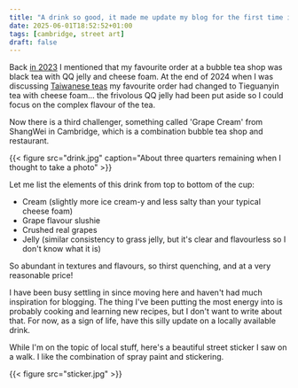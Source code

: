 ```yaml
---
title: "A drink so good, it made me update my blog for the first time in 3 months"
date: 2025-06-01T18:52:52+01:00
tags: [cambridge, street art]
draft: false
---
```


Back [in 2023](/blog/little-things-in-oxford/) I mentioned that my favourite order at a bubble tea shop was black tea with QQ jelly and cheese foam. At the end of 2024 when I was discussing [Taiwanese teas](/blog/tw-2024-tea/) my favourite order had changed to Tieguanyin tea with cheese foam... the frivolous QQ jelly had been put aside so I could focus on the complex flavour of the tea.

Now there is a third challenger, something called 'Grape Cream' from ShangWei in Cambridge, which is a combination bubble tea shop and restaurant.

{{< figure src="drink.jpg" caption="About three quarters remaining when I thought to take a photo" >}}

Let me list the elements of this drink from top to bottom of the cup:

- Cream (slightly more ice cream-y and less salty than your typical cheese foam)
- Grape flavour slushie
- Crushed real grapes
- Jelly (similar consistency to grass jelly, but it's clear and flavourless so I don't know what it is)

So abundant in textures and flavours, so thirst quenching, and at a very reasonable price!

I have been busy settling in since moving here and haven't had much inspiration for blogging. The thing I've been putting the most energy into is probably cooking and learning new recipes, but I don't want to write about that. For now, as a sign of life, have this silly update on a locally available drink.

While I'm on the topic of local stuff, here's a beautiful street sticker I saw on a walk. I like the combination of spray paint and stickering.

{{< figure src="sticker.jpg" >}}

